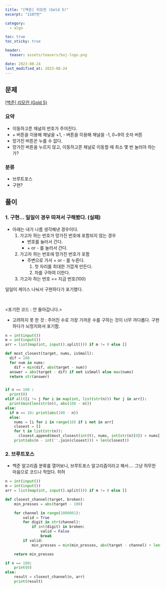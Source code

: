 ```yaml
---
title: "[백준] 리모컨 (Gold 5)"
excerpt: "1107번"

category:
  - algo

toc: true
toc_sticky: true

header:
  teaser: assets/teasers/boj-logo.png

date: 2023-08-24
last_modified_at: 2023-08-24
---
```


## 문제

[[백준] 리모컨 (Gold 5)](https://www.acmicpc.net/problem/1107)

### 요약

- 이동하고픈 채널의 번호가 주어진다.
- \+ 버튼을 이용해 채널을 +1, - 버튼을 이용해 채널을 -1, 0~9의 숫자 버튼
- 망가진 버튼은 누를 수 없다.
- 망가진 버튼을 누르지 않고, 이동하고픈 채널로 이동할 때 최소 몇 번 눌러야 하는가?

### 분류

- 브루트포스
- 구현?

## 풀이

### 1. 구현... 일일이 경우 따져서 구해봤다. (실패)

- 아래는 내가 나름 생각해낸 경우이다.
  1. 가고자 하는 번호가 망가진 번호에 포함되지 않는 경우
     - 번호를 눌러서 간다.
     - \+ or - 를 눌러서 간다.
  2. 가고자 하는 번호에 망가진 번호가 포함
     - 주변으로 가서 + or - 를 누른다.
       1. 첫 자리를 최대한 가깝게 만든다.
       2. 차를 구하여 더한다.
  3. 가고자 하는 번호 == 지금 번호(100)

일일이 케이스 나눠서 구현하다가 포기했다.

<br>

\<포기한 코드 : 안 돌아갑니다.\>

- 고려하지 못 한 것 : 주어진 수로 가장 가까운 수를 구하는 것이 너무 까다롭다. 구현하다가 뇌정지와서 포기함.

```python
n = int(input())
m = int(input())
arr = list(map(int, input().split())) if m != 0 else []

def most_closest(target, nums, isSmall):
  dif = 100
  for num in nums:
    dif = min(dif, abs(target - num))
  answer = abs(target - dif) if not isSmall else max(nums)
  return str(answer)


if n == 100 :
  print(0)
elif all([i != j for i in map(int, list(str(n))) for j in arr]):
  print(min(len(str(n)), abs(100 - n)))
else:
  if m == 10: print(abs(100 - n))
  else:
    nums = [i for i in range(10) if i not in arr]
    closest = []
    for t in list(str(n)):
      closest.append(most_closest(int(t), nums, int(str(n)[0]) > nums[-1]))
    print(abs(n - int(''.join(closest))) + len(closest))

```

### 2. 브루트포스

- 백준 알고리즘 분류를 열어보니, 브루트포스 알고리즘이라고 해서.... 그냥 허무한 마음으로 코드나 적었다. 허허

```python
n = int(input())
m = int(input())
arr = list(map(int, input().split())) if m != 0 else []

def closest_channel(target, broken):
    min_presses = abs(target - 100)

    for channel in range(1000001):
        valid = True
        for digit in str(channel):
            if int(digit) in broken:
                valid = False
                break
        if valid:
            min_presses = min(min_presses, abs(target - channel) + len(str(channel)))

    return min_presses

if n == 100:
    print(0)
else:
    result = closest_channel(n, arr)
    print(result)

```
